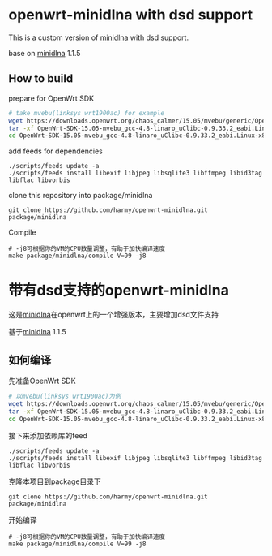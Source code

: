 # openwrt-minidlna with dsd support

This is a custom version of [minidlna][1] with dsd support.

base on [minidlna][1] 1.1.5

## How to build

prepare for OpenWrt SDK

```bash
# take mvebu(linksys wrt1900ac) for example
wget https://downloads.openwrt.org/chaos_calmer/15.05/mvebu/generic/OpenWrt-SDK-15.05-mvebu_gcc-4.8-linaro_uClibc-0.9.33.2_eabi.Linux-x86_64.tar.bz2
tar -xf OpenWrt-SDK-15.05-mvebu_gcc-4.8-linaro_uClibc-0.9.33.2_eabi.Linux-x86_64.tar.bz2
cd OpenWrt-SDK-15.05-mvebu_gcc-4.8-linaro_uClibc-0.9.33.2_eabi.Linux-x86_64
```

add feeds for dependencies

```
./scripts/feeds update -a
./scripts/feeds install libexif libjpeg libsqlite3 libffmpeg libid3tag libflac libvorbis 
```

clone this repository into package/minidlna

```
git clone https://github.com/harmy/openwrt-minidlna.git package/minidlna
```

Compile

```
# -j8可根据你的VM的CPU数量调整，有助于加快编译速度
make package/minidlna/compile V=99 -j8
```


# 带有dsd支持的openwrt-minidlna

这是[minidlna][1]在openwrt上的一个增强版本，主要增加dsd文件支持

基于[minidlna][1] 1.1.5

## 如何编译

先准备OpenWrt SDK

```bash
# 以mvebu(linksys wrt1900ac)为例
wget https://downloads.openwrt.org/chaos_calmer/15.05/mvebu/generic/OpenWrt-SDK-15.05-mvebu_gcc-4.8-linaro_uClibc-0.9.33.2_eabi.Linux-x86_64.tar.bz2
tar -xf OpenWrt-SDK-15.05-mvebu_gcc-4.8-linaro_uClibc-0.9.33.2_eabi.Linux-x86_64.tar.bz2
cd OpenWrt-SDK-15.05-mvebu_gcc-4.8-linaro_uClibc-0.9.33.2_eabi.Linux-x86_64
```

接下来添加依赖库的feed

```
./scripts/feeds update -a
./scripts/feeds install libexif libjpeg libsqlite3 libffmpeg libid3tag libflac libvorbis 
```

克隆本项目到package目录下

```
git clone https://github.com/harmy/openwrt-minidlna.git package/minidlna
```

开始编译

```
# -j8可根据你的VM的CPU数量调整，有助于加快编译速度
make package/minidlna/compile V=99 -j8
```




[1]: https://sourceforge.net/projects/minidlna/
